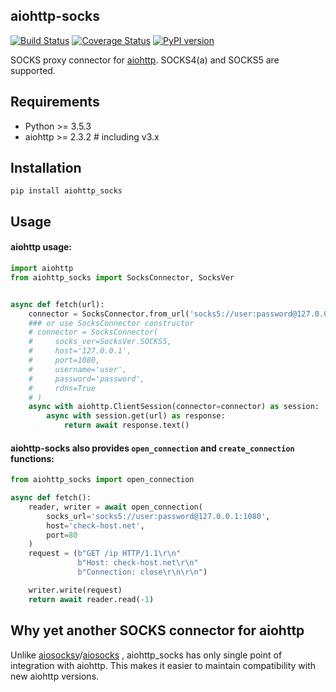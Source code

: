 ## aiohttp-socks

[![Build Status](https://travis-ci.org/romis2012/aiohttp-socks.svg?branch=master)](https://travis-ci.org/romis2012/aiohttp-socks)
[![Coverage Status](https://coveralls.io/repos/github/romis2012/aiohttp-socks/badge.svg?branch=master)](https://coveralls.io/github/romis2012/aiohttp-socks?branch=master)
[![PyPI version](https://badge.fury.io/py/aiohttp-socks.svg)](https://badge.fury.io/py/aiohttp-socks)

SOCKS proxy connector for [aiohttp](https://github.com/aio-libs/aiohttp). SOCKS4(a) and SOCKS5 are supported.

## Requirements
- Python >= 3.5.3
- aiohttp >= 2.3.2  # including v3.x

## Installation
```
pip install aiohttp_socks
```

## Usage

#### aiohttp usage:
```python
import aiohttp
from aiohttp_socks import SocksConnector, SocksVer


async def fetch(url):
    connector = SocksConnector.from_url('socks5://user:password@127.0.0.1:1080')
    ### or use SocksConnector constructor
    # connector = SocksConnector(
    #     socks_ver=SocksVer.SOCKS5,
    #     host='127.0.0.1',
    #     port=1080,
    #     username='user',
    #     password='password',
    #     rdns=True
    # )
    async with aiohttp.ClientSession(connector=connector) as session:
        async with session.get(url) as response:
            return await response.text()
```

#### aiohttp-socks also provides `open_connection` and `create_connection` functions:

```python
from aiohttp_socks import open_connection

async def fetch():
    reader, writer = await open_connection(
        socks_url='socks5://user:password@127.0.0.1:1080',
        host='check-host.net',
        port=80
    )
    request = (b"GET /ip HTTP/1.1\r\n"
               b"Host: check-host.net\r\n"
               b"Connection: close\r\n\r\n")

    writer.write(request)
    return await reader.read(-1)
```

## Why yet another SOCKS connector for aiohttp

Unlike [aiosocksy](https://github.com/romis2012/aiosocksy)/[aiosocks](https://github.com/nibrag/aiosocks) , aiohttp_socks has only single point of integration with aiohttp. 
This makes it easier to maintain compatibility with new aiohttp versions.


